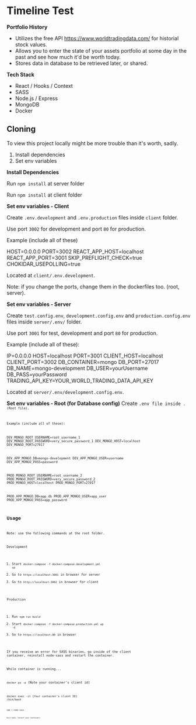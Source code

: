 # Timeline Test

**Portfolio History**

- Utilizes the free API https://www.worldtradingdata.com/ for historial stock values.
- Allows you to enter the state of your assets portfolio at some day in the past and see how much it'd be worth today.
- Stores data in database to be retrieved later, or shared.

**Tech Stack**

- React / Hooks / Context
- SASS
- Node.js / Express
- MongoDB
- Docker

## Cloning

To view this project locally might be more trouble than it's worth, sadly.

1. Install dependencies
2. Set env variables

**Install Dependencies**

Run <code>npm install</code> at server folder

Run <code>npm install</code> at client folder

**Set env variables - Client**

Create <code>.env.development</code> and <code>.env.production</code> files inside <code>client</code> folder.

Use port `3002` for development and port `80` for production.

Example (include all of these)

HOST=0.0.0.0
PORT=3002
REACT_APP_HOST=localhost
REACT_APP_PORT=3001
SKIP_PREFLIGHT_CHECK=true
CHOKIDAR_USEPOLLING=true

Located at `client/.env.development`.

Note: if you change the ports, change them in the dockerfiles too.
(root, server).

**Set env variables - Server**

Create <code>test.config.env</code>, <code>development.config.env</code> and <code>production.config.env</code> files inside <code>server/.env/</code> folder.

Use port `3001` for test, development and port `80` for production.

Example (include all of these):

IP=0.0.0.0
HOST=localhost
PORT=3001
CLIENT_HOST=localhost
CLIENT_PORT=3002
DB_CONTAINER=mongo
DB_PORT=27017
DB_NAME=mongo-development
DB_USER=yourUsername
DB_PASS=yourPassword
TRADING_API_KEY=YOUR_WORLD_TRADING_DATA_API_KEY

Located at `server/.env/development.config.env`.

**Set env variables - Root (for Database config)**
Create <code>.env file inside <code>.<code> (Root file).

Example (include all of these):

DEV_MONGO_ROOT_USERNAME=root_username_1
DEV_MONGO_ROOT_PASSWORD=very_secure_password_1
DEV_MONGO_HOST=localhost
DEV_MONGO_PORT=27017

DEV_APP_MONGO_DB=mongo-development
DEV_APP_MONGO_USER=username
DEV_APP_MONGO_PASS=password

PROD_MONGO_ROOT_USERNAME=root_username_2
PROD_MONGO_ROOT_PASSWORD=very_secure_password_2
PROD_MONGO_HOST=localhost
PROD_MONGO_PORT=27017

PROD_APP_MONGO_DB=app_db
PROD_APP_MONGO_USER=app_user
PROD_APP_MONGO_PASS=app_password

## Usage

Note: use the following commands at the root folder.

Development

1. Start <code>docker-compose -f docker-compose.development.yml up</code>
2. Go to <code>https://localhost:3001</code> in browser for server
3. Go to <code>http://localhost:3002</code> in browser for client

Production

1. Run <code>npm run build</code>
1. Start <code>docker-compose -f docker-compose.production.yml up -d</code>
1. Go to <code>https://localhost:80</code> in browser

If you receive an error for SASS binaries, go inside of the client container, reinstall node-sass and restart the container.

While container is running...

<code>docker ps -a</code> (Note your container's client id)

<code>docker exec -it {Your container's client ID} /bin/bash<code>

<code>npm i node-sass<code>

Exit bash, restart your containers.
